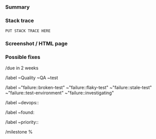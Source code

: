 <!---
Before opening a new QA failure issue, make sure to first search for it in the
QA failures board: https://gitlab.com/groups/gitlab-org/-/boards/1385578

The issue should have the following:

- The relative path of the failing spec file in the title, e.g. if the login
  test fails, include `qa/specs/features/browser_ui/1_manage/login/log_in_spec.rb` in the title.
  This is required so that existing issues can easily be found by searching for the spec file.
- If the issue is about multiple test failures, include the path for each failing spec file in the description.
- A link to the failing job.
- The stack trace from the job's logs in the "Stack trace" section below.
- A screenshot (if available), and HTML capture (if available), in the "Screenshot / HTML page" section below.
--->

### Summary



### Stack trace

```
PUT STACK TRACE HERE
```

### Screenshot / HTML page

<!--
Attach the screenshot and HTML snapshot of the page from the job's artifacts:
1. Download the job's artifacts and unarchive them.
1. Open the `gitlab-qa-run-2020-*/gitlab-{ce,ee}-qa-*/{,ee}/{api,browser_ui}/<path to failed test>` folder.
1. Select the `.png` and `.html` files that appears in the job logs (look for `HTML screenshot: /path/to/html/page.html` / `Image screenshot: `/path/to/html/page.png`).
1. Drag and drop them here.

Note: You don't need to include a screenshot if the information it contains can be included as text. Include the text instead.
E.g., error 500/404, "Retry later" errors, etc.

If you include multiple screenshots it can be helpful to hide all but the first in a details/summary element, to avoid excessive scrolling:

<details><summary>Expand for screenshot</summary>
  drag and drop the screenshot here
</details>
-->

### Possible fixes


<!-- Default due date. -->
/due in 2 weeks

<!-- Base labels. -->
/label ~Quality ~QA ~test

<!-- Test failure type label, please use just one.-->
/label ~"failure::broken-test" ~"failure::flaky-test" ~"failure::stale-test" ~"failure::test-environment" ~"failure::investigating"

<!--
Choose the stage that appears in the test path, e.g. ~"devops::create" for
`qa/specs/features/browser_ui/3_create/web_ide/add_file_template_spec.rb`.
-->
/label ~devops::

<!--
Select a label for where the failure was found, e.g. if the failure occurred in
a nightly pipeline, select ~"found:nightly".
-->
/label ~found:

<!--
https://about.gitlab.com/handbook/engineering/quality/guidelines/#priorities:
- ~"priority::1": Tests that are needed to verify fundamental GitLab functionality.
- ~"priority::2": Tests that deal with external integrations which may take a longer time to debug and fix.
-->
/label ~priority::

<!-- Select the current milestone if ~"priority::1" or the next milestone if ~"priority::2". -->
/milestone %
